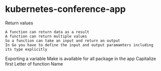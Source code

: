 # kubernetes-conference-app


Return values

    A function can return data as a result
    A function can return multiple values
    So a function can take an input and return an output
    In Go you have to define the input and output paramamters including its type explicitly

Exporting a variable
 Make is available for all package in the app
 Capitalize first Letter of function Name


   
